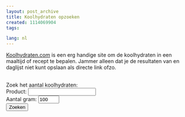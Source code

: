 ```yaml
---
layout: post_archive
title: Koolhydraten opzoeken
created: 1114069904
tags:

lang: nl
---
```

[Koolhydraten.com](http://www.koolhydraten.com) is een erg handige site om de koolhydraten in een maaltijd of recept te bepalen. Jammer alleen dat je de resultaten van en daglijst niet kunt opslaan als directe link ofzo.<br /><br /> <!-- Start zoekcode koolhydraten --> <form method="get" name="f" action="http://www.koolhydraten.com/default.aspx">Zoek het aantal koolhydraten:<br /> Product: <input name="product" size="20" maxlength="50" value="" /><br /> Aantal gram: <input name="gram" size="4" maxlength="4" value="100" /><br /> <input name="opdracht" value="Zoeken" type="submit" /></form> <!-- Einde zoekcode koolhydraten -->
